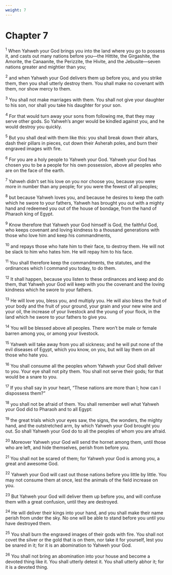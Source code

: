 ```yaml
---
weight: 7
---
```


# Chapter 7

<sup>1</sup> When Yahweh your God brings you into the land where you go to possess it, and casts out many nations before you—the Hittite, the Girgashite, the Amorite, the Canaanite, the Perizzite, the Hivite, and the Jebusite—seven nations greater and mightier than you; 

<sup>2</sup> and when Yahweh your God delivers them up before you, and you strike them, then you shall utterly destroy them. You shall make no covenant with them, nor show mercy to them. 

<sup>3</sup> You shall not make marriages with them. You shall not give your daughter to his son, nor shall you take his daughter for your son. 

<sup>4</sup> For that would turn away your sons from following me, that they may serve other gods. So Yahweh’s anger would be kindled against you, and he would destroy you quickly. 

<sup>5</sup> But you shall deal with them like this: you shall break down their altars, dash their pillars in pieces, cut down their Asherah poles, and burn their engraved images with fire. 

<sup>6</sup> For you are a holy people to Yahweh your God. Yahweh your God has chosen you to be a people for his own possession, above all peoples who are on the face of the earth. 

<sup>7</sup> Yahweh didn’t set his love on you nor choose you, because you were more in number than any people; for you were the fewest of all peoples; 

<sup>8</sup> but because Yahweh loves you, and because he desires to keep the oath which he swore to your fathers, Yahweh has brought you out with a mighty hand and redeemed you out of the house of bondage, from the hand of Pharaoh king of Egypt. 

<sup>9</sup> Know therefore that Yahweh your God himself is God, the faithful God, who keeps covenant and loving kindness to a thousand generations with those who love him and keep his commandments, 

<sup>10</sup> and repays those who hate him to their face, to destroy them. He will not be slack to him who hates him. He will repay him to his face. 

<sup>11</sup> You shall therefore keep the commandments, the statutes, and the ordinances which I command you today, to do them. 

<sup>12</sup> It shall happen, because you listen to these ordinances and keep and do them, that Yahweh your God will keep with you the covenant and the loving kindness which he swore to your fathers. 

<sup>13</sup> He will love you, bless you, and multiply you. He will also bless the fruit of your body and the fruit of your ground, your grain and your new wine and your oil, the increase of your livestock and the young of your flock, in the land which he swore to your fathers to give you. 

<sup>14</sup> You will be blessed above all peoples. There won’t be male or female barren among you, or among your livestock. 

<sup>15</sup> Yahweh will take away from you all sickness; and he will put none of the evil diseases of Egypt, which you know, on you, but will lay them on all those who hate you. 

<sup>16</sup> You shall consume all the peoples whom Yahweh your God shall deliver to you. Your eye shall not pity them. You shall not serve their gods; for that would be a snare to you. 

<sup>17</sup> If you shall say in your heart, “These nations are more than I; how can I dispossess them?” 

<sup>18</sup> you shall not be afraid of them. You shall remember well what Yahweh your God did to Pharaoh and to all Egypt: 

<sup>19</sup> the great trials which your eyes saw, the signs, the wonders, the mighty hand, and the outstretched arm, by which Yahweh your God brought you out. So shall Yahweh your God do to all the peoples of whom you are afraid. 

<sup>20</sup> Moreover Yahweh your God will send the hornet among them, until those who are left, and hide themselves, perish from before you. 

<sup>21</sup> You shall not be scared of them; for Yahweh your God is among you, a great and awesome God. 

<sup>22</sup> Yahweh your God will cast out those nations before you little by little. You may not consume them at once, lest the animals of the field increase on you. 

<sup>23</sup> But Yahweh your God will deliver them up before you, and will confuse them with a great confusion, until they are destroyed. 

<sup>24</sup> He will deliver their kings into your hand, and you shall make their name perish from under the sky. No one will be able to stand before you until you have destroyed them. 

<sup>25</sup> You shall burn the engraved images of their gods with fire. You shall not covet the silver or the gold that is on them, nor take it for yourself, lest you be snared in it; for it is an abomination to Yahweh your God. 

<sup>26</sup> You shall not bring an abomination into your house and become a devoted thing like it. You shall utterly detest it. You shall utterly abhor it; for it is a devoted thing. 


